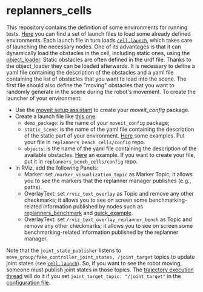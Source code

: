 # **replanners_cells**

This repository contains the definition of some environments for running tests. [Here](https://github.com/JRL-CARI-CNR-UNIBS/OpenMORE/tree/master/replanners_cells/replanners_bench_cells/launch) you can find a set of launch files to load some already defined environments.
Each launch file in turn loads [`cell.launch`](https://github.com/JRL-CARI-CNR-UNIBS/OpenMORE/blob/master/replanners_cells/replanners_bench_cells/launch/cell.launch), which takes care of launching the necessary nodes. One of its advantages is that it can dynamically load the obstacles in the cell, including static ones, using the [object_loader](https://github.com/CNR-STIIMA-IRAS/object_loader.git). Static obstacles are often defined in the urdf file. Thanks to the object_loader they can be loaded afterwards. It is necessary to define a yaml file containing the description of the obstacles and a yaml file containing the list of obstacles that you want to load into the scene. The first file should also define the "moving" obstacles that you want to randomly generate in the scene during the robot's movement.
To create the launcher of your environment:
 - Use the [moveit setup assistant](http://docs.ros.org/en/kinetic/api/moveit_tutorials/html/doc/setup_assistant/setup_assistant_tutorial.html) to create your *moveit_config* package.
 - Create a launch file like [this one](https://github.com/JRL-CARI-CNR-UNIBS/OpenMORE/blob/master/replanners_cells/replanners_bench_cells/launch/how_to_launch_your_cell.launch):
    - `demo_package`: is the name of your `moveit_config` package;
    - `static_scene`: is the name of the yaml file containing the description of the static part of your environment. [Here](https://github.com/JRL-CARI-CNR-UNIBS/OpenMORE/tree/master/replanners_cells/replanners_bench_cells/config) some examples. Put your file in `replanners_bench_cells/config` repo.
    - `objects`: is the name of the yaml file containing the description of the available obstacles. [Here](https://github.com/JRL-CARI-CNR-UNIBS/OpenMORE/blob/master/replanners_cells/replanners_bench_cells/config/object_test_replanner.yaml) an example. If you want to create your file, put it in `replanners_bench_cells/config` repo.
 - In RViz, add the following Panels:
   - Marker: set `/marker_visualization_topic` as Marker Topic; it allows you to see the markers that the replanner manager publishes (e.g., paths).
   - OverlayText: set `/rviz_text_overlay` as Topic and remove any other checkmarks; it allows you to see on screen some benchmarking-related information published by nodes such as [replanners_benchmark](https://github.com/JRL-CARI-CNR-UNIBS/OpenMORE/blob/master/replanners_benchmark/src/replanners_benchmark.cpp) and [quick_example](https://github.com/JRL-CARI-CNR-UNIBS/OpenMORE/blob/master/replanners_lib/examples/src/quick_example.cpp).
   - OverlayText: set `/rviz_text_overlay_replanner_bench` as Topic and remove any other checkmarks; it allows you to see on screen some benchmarking-related information published by the replanner manager.

Note that the `joint_state_publisher` listens to `move_group/fake_controller_joint_states, /joint_target` topics to update joint states (see [`cell.launch`](https://github.com/JRL-CARI-CNR-UNIBS/OpenMORE/blob/master/replanners_cells/replanners_bench_cells/launch/cell.launch)). So, if you want to see the robot moving, someone must publish joint states in those topics. The [trajectory execution thread](https://github.com/JRL-CARI-CNR-UNIBS/OpenMORE/blob/master/replanners_lib/include/replanners_lib/replanner_managers/replanner_manager_base.h) will do it if you set `joint_target_topic: "/joint_target"` in the [configuration file](https://github.com/JRL-CARI-CNR-UNIBS/OpenMORE/blob/master/replanners_lib/examples/config/complete_list_of_parameters_for_replanner_manager.yaml).

